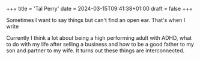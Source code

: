 +++
title = 'Tal Perry'
date = 2024-03-15T09:41:38+01:00
draft = false
+++

Sometimes I want to say things but can't find an open ear. That's when I write

Currently I think a lot about being a high performing adult with ADHD, what to do with my life after selling a business and how to be a good father to my son and partner to my wife. It turns out these things are interconnected.  